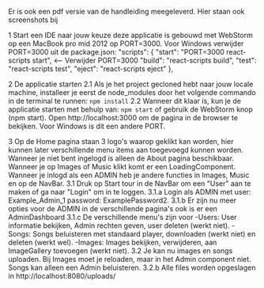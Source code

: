 Er is ook een pdf versie van de handleiding meegeleverd. Hier staan ook screenshots bij

1 Start een IDE naar jouw keuze deze applicatie is gebouwd met WebStorm op een MacBook pro mid 2012 op PORT=3000.
  Voor Windows verwijder PORT=3000 uit de package.json:
    "scripts": {
    "start": "PORT=3000 react-scripts start", <-- Verwijder PORT=3000
    "build": "react-scripts build",
    "test": "react-scripts test",
    "eject": "react-scripts eject"
    },

   2 De applicatie starten
   2.1 Als je het project gecloned hebt naar jouw locale machine, installeer je eerst de node_modules door het volgende commando in de terminal te runnen:
        `npm install`
   2.2 Wanneer dit klaar is, kun je de applicatie starten met behulp van:
        `npm start`
        of gebruik de WebStorm knop (npm start). Open http://localhost:3000 om de pagina in de browser te bekijken. Voor Windows is dit een andere PORT.

3 Op de Home pagina staan 3 logo's waarop geklikt kan worden, hier kunnen later verschillende menu items aan toegevoegd kunnen  worden.
  Wanneer je niet bent ingelogd is alleen de About pagina beschikbaar.
  Wanneer je op Images of Music klikt komt er een LoadingComponent.
  Wanneer je inlogd als een ADMIN heb je andere functies in Images, Music en op de NavBar.
    3.1 Druk op Start tour in de NavBar om een "User" aan te maken of ga naar "Login" om in te loggen.
    3.1.a Login als ADMIN met user: Example_Admin_1 password: ExamplePassword2.
    3.1.b Er zijn nu meer opties voor de ADMIN in de verschillende pagina's ook is er een AdminDashboard
    3.1.c De verschillende menu's zijn voor
        -Users: User informatie bekijken, Admin rechten geven, user deleten (werkt niet).
        -Songs: Songs beluisteren met standaard player, downloaden (werkt niet) en deleten (werkt wel).
        -Images: Images bekijken, verwijderen, aan ImageGallery toevoegen (werkt niet).
3.2 Je kan nu images en songs uploaden. Bij Images moet je reloaden, maar in het Admin component niet. Songs kan alleen een Admin beluisteren.
3.2.b Alle files worden opgeslagen in http://localhost:8080/uploads/
